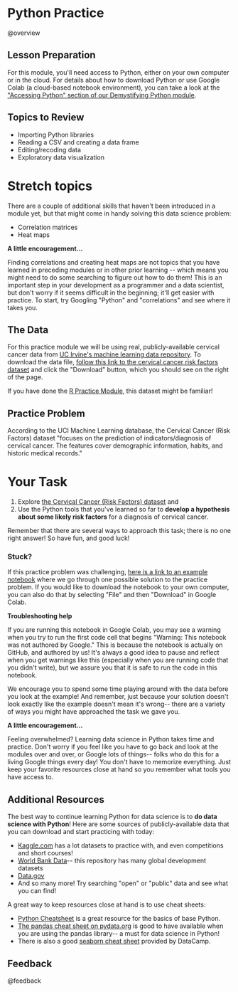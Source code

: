 <!--
module_id: python_practice
author:   Meredith Lee
email:    leemc@chop.edu
version: 1.0.5
current_version_description: Initial version with updated links and metadata
module_type: exercise
docs_version: 1.2.0
language: en
narrator: UK English Female
mode: Textbook
title: Python Practice
comment: Use the basics of Python coding, data transformation, and data visualization to work with real data. 
long_description: When learning Python for data science, the ultimate goal is to be able to put all of the pieces together to analyze a dataset. This module aims to provide a data science task in order to help learners practice Python skills in a real-world context. 
estimated_time_in_minutes: 60

@pre_reqs
Learners should be familiar with the basics of Python coding, including [functions, methods, and variables](https://liascript.github.io/course/?https://raw.githubusercontent.com/arcus/education_modules/main/python_basics_variables_functions_methods/python_basics_variables_functions_methods.md), [lists and dictionaries](https://liascript.github.io/course/?https://raw.githubusercontent.com/arcus/education_modules/main/python_basics_lists_dictionaries/python_basics_lists_dictionaries.md), [loops and conditionals](https://liascript.github.io/course/?https://raw.githubusercontent.com/arcus/education_modules/main/python_basics_loops_conditionals/python_basics_loops_conditionals.md), [data transformation with pandas](https://liascript.github.io/course/?https://raw.githubusercontent.com/arcus/education_modules/main/pandas_transform/pandas_transform.md) and [data visualization with matplotlib and seaborn](https://liascript.github.io/course/?https://raw.githubusercontent.com/arcus/education_modules/main/data_visualization_in_seaborn/data_visualization_in_seaborn.md). Learners should also have access to Python, either on their own computer or in the cloud. 
@end

@learning_objectives

- Import a dataset from an online database
- Recode data and change variable types in a dataframe
- Use exploratory data visualization to identify trends in data and generate hypotheses

@end

good_first_module: false
collection: learn_to_code
coding_required: true
coding_level: intermediate
coding_language: python

@sets_you_up_for

@end

@depends_on_knowledge_available_in

- python_basics_variables_functions_methods
- python_basics_lists_dictionaries
- python_basics_loops_conditionals
- pandas_transform
- data_visualization_in_seaborn

@end

@version_history 

No previous versions.
@end

import: https://raw.githubusercontent.com/arcus/education_modules/main/_module_templates/macros.md

-->

# Python Practice

@overview

## Lesson Preparation

For this module, you'll need access to Python, either on your own computer or in the cloud. For details about how to download Python or use Google Colab (a cloud-based notebook environment), you can take a look at the ["Accessing Python" section of our Demystifying Python module](https://liascript.github.io/course/?https://raw.githubusercontent.com/arcus/education_modules/main/demystifying_python/demystifying_python.md#9). 

## Topics to Review

- Importing Python libraries 
- Reading a CSV and creating a data frame
- Editing/recoding data
- Exploratory data visualization

Stretch topics
=====

There are a couple of additional skills that haven't been introduced in a module yet, but that might come in handy solving this data science problem: 

- Correlation matrices
- Heat maps

<div class = "care">
<b style="color: rgb(var(--color-highlight));">A little encouragement...</b><br>

Finding correlations and creating heat maps are not topics that you have learned in preceding modules or in other prior learning -- which means you might need to do some searching to figure out how to do them! This is an important step in your development as a programmer and a data scientist, but don't worry if it seems difficult in the beginning; it'll get easier with practice. To start, try Googling "Python" and "correlations" and see where it takes you. 

</div>

## The Data

For this practice module we will be using real, publicly-available cervical cancer data from [UC Irvine's machine learning data repository](http://archive.ics.uci.edu/). To download the data file, [follow this link to the cervical cancer risk factors dataset](http://archive.ics.uci.edu/dataset/383/cervical+cancer+risk+factors) and click the "Download" button, which you should see on the right of the page. 

If you have done the [R Practice Module](https://liascript.github.io/course/?https://raw.githubusercontent.com/arcus/education_modules/main/r_practice/r_practice.md), this dataset might be familiar! 


## Practice Problem

According to the UCI Machine Learning database, the Cervical Cancer (Risk Factors) dataset "focuses on the prediction of indicators/diagnosis of cervical cancer. The features cover demographic information, habits, and historic medical records." 

Your Task
=====

1. Explore [the Cervical Cancer (Risk Factors) dataset](http://archive.ics.uci.edu/dataset/383/cervical+cancer+risk+factors) and 
2. Use the Python tools that you've learned so far to **develop a hypothesis about some likely risk factors** for a diagnosis of cervical cancer.  

Remember that there are several ways to approach this task; there is no one right answer! So have fun, and good luck!

### Stuck? 

If this practice problem was challenging, [here is a link to an example notebook](https://colab.research.google.com/github/arcus/education_modules/blob/main/python_practice/python_practice.ipynb) where we go through one possible solution to the practice problem. If you would like to download the notebook to your own computer, you can also do that by selecting "File" and then "Download" in Google Colab. 

<div class = "help">
<b style="color: rgb(var(--color-highlight));">Troubleshooting help</b><br>

If you are running this notebook in Google Colab, you may see a warning when you try to run the first code cell that begins "Warning: This notebook was not authored by Google." This is because the notebook is actually on GitHub, and authored by us! It's always a good idea to pause and reflect when you get warnings like this (especially when you are running code that you didn't write), but we assure you that it is safe to run the code in this notebook. 

</div>

We encourage you to spend some time playing around with the data before you look at the example! And remember, just because your solution doesn't look exactly like the example doesn't mean it's wrong-- there are a variety of ways you might have approached the task we gave you.  

<div class = "care">
<b style="color: rgb(var(--color-highlight));">A little encouragement...</b><br>

Feeling overwhelmed? Learning data science in Python takes time and practice. Don't worry if you feel like you have to go back and look at the modules over and over, or Google lots of things-- folks who do this for a living Google things every day! You don't have to memorize everything. Just keep your favorite resources close at hand so you remember what tools you have access to.

</div>

## Additional Resources

The best way to continue learning Python for data science is to **do data science with Python**! Here are some sources of publicly-available data that you can download and start practicing with today:

- [Kaggle.com](https://www.kaggle.com/) has a lot datasets to practice with, and even competitions and short courses! 
- [World Bank Data](https://data.worldbank.org/)-- this repository has many global development datasets
- [Data.gov](https://data.gov/)
- And so many more! Try searching "open" or "public" data and see what you can find!

A great way to keep resources close at hand is to use cheat sheets:

- [Python Cheatsheet](https://www.pythoncheatsheet.org/) is a great resource for the basics of base Python.
- [The pandas cheat sheet on pydata.org](https://pandas.pydata.org/Pandas_Cheat_Sheet.pdf) is good to have available when you are using the pandas library-- a must for data science in Python!
- There is also a good [seaborn cheat sheet](http://datacamp-community-prod.s3.amazonaws.com/263130e2-2c92-4348-a356-9ed9b5034247) provided by DataCamp. 

## Feedback

@feedback



